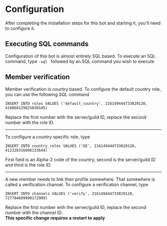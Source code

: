# Configuration
After completing the installation steps for this bot and starting it, you'll need to configure it.  

## Executing SQL commands
Configuration of this bot is almost entirely SQL based. 
To execute an SQL command, type `-sql ` followed by an SQL command you wish to execute

## Member verification
Member verification is country based. To configure the default country role, you can use the following SQL command
```sqlite
INSERT INTO roles VALUES ('default_country', 216149444733829120, 410868129825030145)
```
Replace the first number with the server/guild ID, replace the second number with the role ID.  

---

To configure a country specific role, type
```sqlite
INSERT INTO country_roles VALUES ('GE', 216149444733829120, 412328316696133644)
```
First field is an Alpha-2 code of the country, second is the server/guild ID and third is the role ID.  

---

A new member needs to link their profile somewhere. That somewhere is called a verification channel. 
To configure a verification channel, type 
```sqlite
INSERT INTO channels VALUES ('verify', 216149444733829120, 727784609890172989)
```
Replace the first number with the server/guild ID, replace the second number with the channel ID.  
**This specific change requires a restart to apply**
